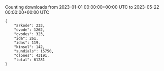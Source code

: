 
Counting downloads from 2023-01-01 00:00:00+00:00 UTC to 2023-05-22 00:00:00+00:00 UTC

```
{
    "arkode": 233,
    "cvode": 1262,
    "cvodes": 323,
    "ida": 261,
    "idas": 119,
    "kinsol": 142,
    "sundials": 15750,
    "clones": 43191,
    "total": 61281
}
```

